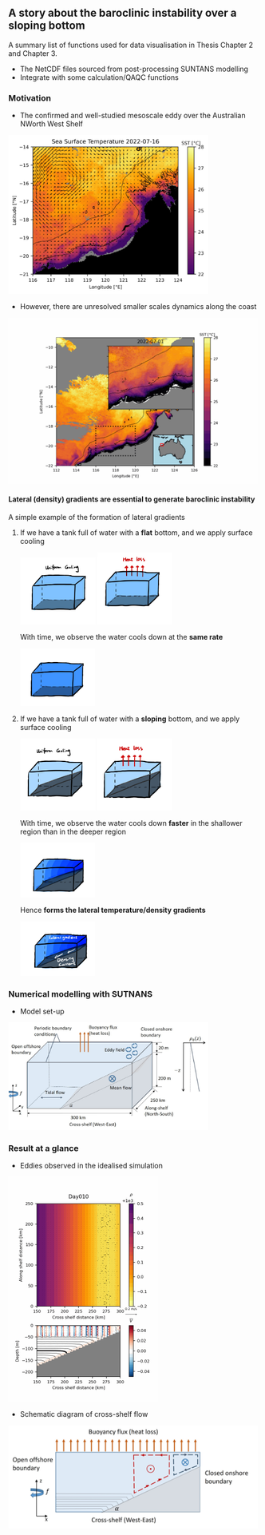 ## A story about the baroclinic instability over a sloping bottom

A summary list of functions used for data visualisation in Thesis Chapter 2 and Chapter 3.
- The NetCDF files sourced from post-processing SUNTANS modelling 
- Integrate with some calculation/QAQC functions

### Motivation 
- The confirmed and well-studied mesoscale eddy over the Australian NWorth West Shelf
<img src="Mesoscale_eddy_NWS.jpg" width="400" />

- However, there are unresolved smaller scales dynamics along the coast
<img src="NWS_SST_July.gif" width="500" />

#### Lateral (density) gradients are essential to generate baroclinic instability

A simple example of the formation of lateral gradients 
1. If we have a tank full of water with a __flat__ bottom, and we apply surface cooling

   <img src="baroclinic_instability/IMG_0780.JPG" width="150" />
   <img src="baroclinic_instability/IMG_0781.JPG" width="150" />
   
   With time, we observe the water cools down at the __same rate__
   
   <img src="baroclinic_instability/IMG_0782.JPG" width="150" />

2. If we have a tank full of water with a __sloping__ bottom, and we apply surface cooling
   
   <img src="baroclinic_instability/IMG_0783.JPG" width="150" />
   <img src="baroclinic_instability/IMG_0784.JPG" width="150" />

   With time, we observe the water cools down __faster__ in the shallower region than in the deeper region
   
   <img src="baroclinic_instability/IMG_0785.JPG" width="150" />

   Hence __forms the lateral temperature/density gradients__
   
   <img src="baroclinic_instability/IMG_0786.JPG" width="150" />

   
### Numerical modelling with SUTNANS
- Model set-up
<img src="model_setup.jpg" width="400" />

### Result at a glance
- Eddies observed in the idealised simulation
<img src="eddy_development_NWS.gif" width="300" />

- Schematic diagram of cross-shelf flow
<img src="schematic_diagram_crossshelf_flow.jpg" width="500" />
